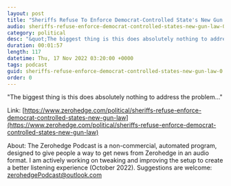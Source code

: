 ```yaml
---
layout: post
title: "Sheriffs Refuse To Enforce Democrat-Controlled State's New Gun Law"
audio: sheriffs-refuse-enforce-democrat-controlled-states-new-gun-law-0
category: political
desc: "&quot;The biggest thing is this does absolutely nothing to address the problem...&quot;"
duration: 00:01:57
length: 117
datetime: Thu, 17 Nov 2022 03:20:00 +0000
tags: podcast
guid: sheriffs-refuse-enforce-democrat-controlled-states-new-gun-law-0
order: 0
---
```

&quot;The biggest thing is this does absolutely nothing to address the problem...&quot;

Link: [https://www.zerohedge.com/political/sheriffs-refuse-enforce-democrat-controlled-states-new-gun-law](https://www.zerohedge.com/political/sheriffs-refuse-enforce-democrat-controlled-states-new-gun-law)

About: The Zerohedge Podcast is a non-commercial, automated program, designed to give people a way to get news from Zerohedge in an audio format.  I am actively working on tweaking and improving the setup to create a better listening experience (October 2022).  Suggestions are welcome: [zerohedgePodcast@outlook.com](mailto:zerohedgePodcast@outlook.com)